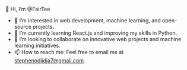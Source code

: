 👋 Hi, I’m @FairTee

- 👀 I’m interested in web development, machine learning, and open-source projects.
- 🌱 I’m currently learning React.js and improving my skills in Python.
- 💞️ I’m looking to collaborate on innovative web projects and machine learning initiatives.
- 📫 How to reach me: Feel free to email me at stephenodjidja7@gmail.com.



